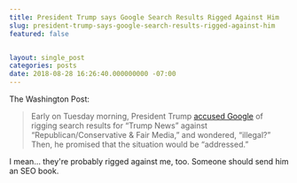 ```yaml
---
title: President Trump says Google Search Results Rigged Against Him
slug: president-trump-says-google-search-results-rigged-against-him
featured: false


layout: single_post
categories: posts
date: 2018-08-28 16:26:40.000000000 -07:00
---
```


The Washington Post:

>  Early on Tuesday morning, President Trump [accused Google](https://www.washingtonpost.com/news/morning-mix/wp/2018/08/28/trump-wakes-up-googles-himself-and-doesnt-like-what-he-sees-illegal/?hpid=hp_rhp-top-table-main_mm-trump-google-745a%3Ahomepage%2Fstory-ans) of rigging search results for “Trump News” against “Republican/Conservative & Fair Media,” and wondered, “illegal?”
> Then, he promised that the situation would be “addressed.”

I mean… they're probably rigged against me, too. Someone should send him an SEO book.

